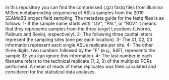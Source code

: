 In this repository you can find the compressed (.gz) fastq files from illumina MiSeq metabarcoding sequencing of ASUs samples from the 2019 SEAMoBB project field sampling.
The metadata guide for the fastq files is as follows:
1- If the sample name starts with "LIV", "PAL", or "ROV" it means that they represents samples from the three target Locations (Livorno, Palinuro and Rovinj, respectively).
2- The following three capital letters represent the sampling sites (one per each location).
3- The 01, 02, 03 information represent each single ASUs replicate per site.
4- The other three digits, two numbers followed by the "F" (e.g., 64F), represents the sample ID: you can ignore this information.
4- The last number in each filename refers to the technical replicate (1, 2, 3) of the multiplex PCRs performed. A mean of reads of these replicates was then calculated and considered for the statistical data analyses.
